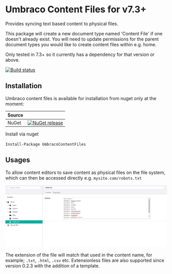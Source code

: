 # Umbraco Content Files for v7.3+
Provides syncing text based content to physical files. 

This package will create a new document type named 'Content File' if one doesn't already exist. 
You will need to update permissions for the parent document types you would like to create content files within e.g. home.

Only tested in 7.3+ so it currently has a dependency for that version or above.

[![Build status](https://ci.appveyor.com/api/projects/status/3ngp3mxc0cishqkw?svg=true)](https://ci.appveyor.com/project/BarFoo/UmbracoContentFiles)

## Installation
Umbraco content files is available for installation from nuget only at the moment:

| Source      |             |
|-------------|-------------|
| NuGet       | [![NuGet release](https://img.shields.io/nuget/v/UmbracoContentFiles.svg)](https://www.nuget.org/packages/UmbracoContentFiles)|

Install via nuget

`Install-Package UmbracoContentFiles`

## Usages
To allow content editors to save content as physical files on the file system, which can then be accessed directly e.g. `mysite.com/robots.txt`

![alt text](https://raw.githubusercontent.com/BarFoo/UmbracoContentFiles/master/docs/screen1.PNG "Screenshot 1")

The extension of the file will match that used in the content name, for example; `.txt`, `.html`, `.csv` etc. Extensionless files are also supported since version 0.2.3 with the addition of a template.
